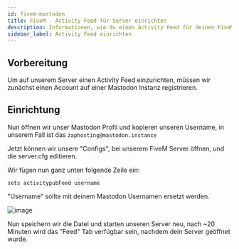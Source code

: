```yaml
---
id: fivem-mastodon
title: FiveM - Activity Feed für Server einrichten
description: Informationen, wie du einen Activity Feed für deinen FiveM-Server von ZAP-Hosting einrichten kannst - ZAP-Hosting.com Dokumentation
sidebar_label: Activity Feed einrichten
---
```


## Vorbereitung

Um auf unserem Server einen Activity Feed einzurichten, müssen wir zunächst einen Account auf einer Mastodon Instanz registrieren.

## Einrichtung

Nun öffnen wir unser Mastodon Profil und kopieren unseren Username, in unserem Fall ist das `zaphosting@mastodon.instance`

Jetzt können wir unsere "Configs", bei unserem FiveM Server öffnen, und die server.cfg editieren.


Wir fügen nun ganz unten folgende Zeile ein:

```
sets activitypubFeed username
```

"Username" sollte mit deinem Mastodon Usernamen ersetzt werden.

![image](https://user-images.githubusercontent.com/13604413/159167537-e15fe091-0a65-4d72-ac06-690c7d64bcae.png)

Nun speichern wir die Datei und starten unseren Server neu, nach ~20 Minuten wird das "Feed" Tab verfügbar sein, nachdem dein Server geöffnet wurde.
